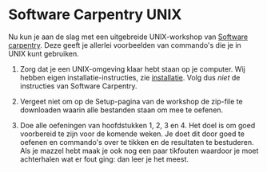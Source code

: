 # Software Carpentry UNIX

Nu kun je aan de slag met een uitgebreide UNIX-workshop van [Software carpentry](https://swcarpentry.github.io/shell-novice/). Deze geeft je allerlei voorbeelden van commando's die je in UNIX kunt gebruiken.

1.  Zorg dat je een UNIX-omgeving klaar hebt staan op je computer. Wij hebben eigen installatie-instructies, zie [installatie](/install). Volg dus *niet* de instructies van Software Carpentry.

2.  Vergeet niet om op de Setup-pagina van de workshop de zip-file te downloaden waarin alle bestanden staan om mee te oefenen.

3.  Doe alle oefeningen van hoofdstukken 1, 2, 3 en 4. Het doel is om goed voorbereid te zijn voor de komende weken. Je doet dit door goed te oefenen en commando's over te tikken en de resultaten te bestuderen. Als je mazzel hebt maak je ook nog een paar tikfouten waardoor je moet achterhalen wat er fout ging: dan leer je het meest.
